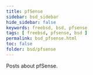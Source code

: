 ```yaml
---
title: pfSense
sidebar: bsd_sidebar
hide_sidebar: false
keywords: freebsd, bsd, pfsense
tags: [ freebsd, pfsense, bsd ]
permalink: bsd_pfsense.html
toc: false
folder: bsd/pfsense
---
```


Posts about pfSense.
